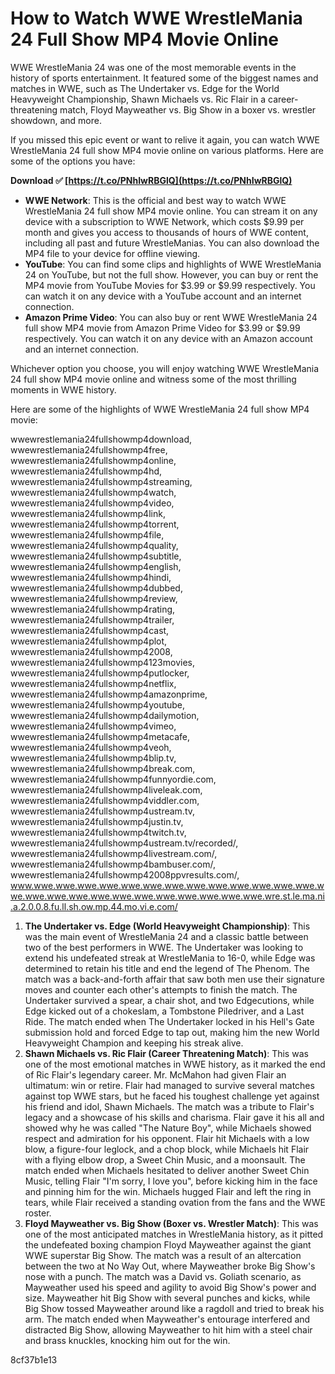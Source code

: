 
 
# How to Watch WWE WrestleMania 24 Full Show MP4 Movie Online
 
WWE WrestleMania 24 was one of the most memorable events in the history of sports entertainment. It featured some of the biggest names and matches in WWE, such as The Undertaker vs. Edge for the World Heavyweight Championship, Shawn Michaels vs. Ric Flair in a career-threatening match, Floyd Mayweather vs. Big Show in a boxer vs. wrestler showdown, and more.
 
If you missed this epic event or want to relive it again, you can watch WWE WrestleMania 24 full show MP4 movie online on various platforms. Here are some of the options you have:
 
**Download ✅ [https://t.co/PNhIwRBGlQ](https://t.co/PNhIwRBGlQ)**


 
- **WWE Network**: This is the official and best way to watch WWE WrestleMania 24 full show MP4 movie online. You can stream it on any device with a subscription to WWE Network, which costs $9.99 per month and gives you access to thousands of hours of WWE content, including all past and future WrestleManias. You can also download the MP4 file to your device for offline viewing.
- **YouTube**: You can find some clips and highlights of WWE WrestleMania 24 on YouTube, but not the full show. However, you can buy or rent the MP4 movie from YouTube Movies for $3.99 or $9.99 respectively. You can watch it on any device with a YouTube account and an internet connection.
- **Amazon Prime Video**: You can also buy or rent WWE WrestleMania 24 full show MP4 movie from Amazon Prime Video for $3.99 or $9.99 respectively. You can watch it on any device with an Amazon account and an internet connection.

Whichever option you choose, you will enjoy watching WWE WrestleMania 24 full show MP4 movie online and witness some of the most thrilling moments in WWE history.
  
Here are some of the highlights of WWE WrestleMania 24 full show MP4 movie:
 
wwewrestlemania24fullshowmp4download,  wwewrestlemania24fullshowmp4free,  wwewrestlemania24fullshowmp4online,  wwewrestlemania24fullshowmp4hd,  wwewrestlemania24fullshowmp4streaming,  wwewrestlemania24fullshowmp4watch,  wwewrestlemania24fullshowmp4video,  wwewrestlemania24fullshowmp4link,  wwewrestlemania24fullshowmp4torrent,  wwewrestlemania24fullshowmp4file,  wwewrestlemania24fullshowmp4quality,  wwewrestlemania24fullshowmp4subtitle,  wwewrestlemania24fullshowmp4english,  wwewrestlemania24fullshowmp4hindi,  wwewrestlemania24fullshowmp4dubbed,  wwewrestlemania24fullshowmp4review,  wwewrestlemania24fullshowmp4rating,  wwewrestlemania24fullshowmp4trailer,  wwewrestlemania24fullshowmp4cast,  wwewrestlemania24fullshowmp4plot,  wwewrestlemania24fullshowmp42008,  wwewrestlemania24fullshowmp4123movies,  wwewrestlemania24fullshowmp4putlocker,  wwewrestlemania24fullshowmp4netflix,  wwewrestlemania24fullshowmp4amazonprime,  wwewrestlemania24fullshowmp4youtube,  wwewrestlemania24fullshowmp4dailymotion,  wwewrestlemania24fullshowmp4vimeo,  wwewrestlemania24fullshowmp4metacafe,  wwewrestlemania24fullshowmp4veoh,  wwewrestlemania24fullshowmp4blip.tv,  wwewrestlemania24fullshowmp4break.com,  wwewrestlemania24fullshowmp4funnyordie.com,  wwewrestlemania24fullshowmp4liveleak.com,  wwewrestlemania24fullshowmp4viddler.com,  wwewrestlemania24fullshowmp4ustream.tv,  wwewrestlemania24fullshowmp4justin.tv,  wwewrestlemania24fullshowmp4twitch.tv,  wwewrestlemania24fullshowmp4ustream.tv/recorded/,  wwewrestlemania24fullshowmp4livestream.com/,  wwewrestlemania24fullshowmp4bambuser.com/,  wwewrestlemania24fullshowmp42008ppvresults.com/,  www.wwe.wwe.wwe.wwe.wwe.wwe.wwe.wwe.wwe.wwe.wwe.wwe.wwe.wwe.wwe.wwe.wwe.wwe.wwe.wwe.wwe.wwe.wwe.wwe.wwe.wre.st.le.ma.ni.a.2.0.0.8.fu.ll.sh.ow.mp.44.mo.vi.e.com/

1. **The Undertaker vs. Edge (World Heavyweight Championship)**: This was the main event of WrestleMania 24 and a classic battle between two of the best performers in WWE. The Undertaker was looking to extend his undefeated streak at WrestleMania to 16-0, while Edge was determined to retain his title and end the legend of The Phenom. The match was a back-and-forth affair that saw both men use their signature moves and counter each other's attempts to finish the match. The Undertaker survived a spear, a chair shot, and two Edgecutions, while Edge kicked out of a chokeslam, a Tombstone Piledriver, and a Last Ride. The match ended when The Undertaker locked in his Hell's Gate submission hold and forced Edge to tap out, making him the new World Heavyweight Champion and keeping his streak alive.
2. **Shawn Michaels vs. Ric Flair (Career Threatening Match)**: This was one of the most emotional matches in WWE history, as it marked the end of Ric Flair's legendary career. Mr. McMahon had given Flair an ultimatum: win or retire. Flair had managed to survive several matches against top WWE stars, but he faced his toughest challenge yet against his friend and idol, Shawn Michaels. The match was a tribute to Flair's legacy and a showcase of his skills and charisma. Flair gave it his all and showed why he was called "The Nature Boy", while Michaels showed respect and admiration for his opponent. Flair hit Michaels with a low blow, a figure-four leglock, and a chop block, while Michaels hit Flair with a flying elbow drop, a Sweet Chin Music, and a moonsault. The match ended when Michaels hesitated to deliver another Sweet Chin Music, telling Flair "I'm sorry, I love you", before kicking him in the face and pinning him for the win. Michaels hugged Flair and left the ring in tears, while Flair received a standing ovation from the fans and the WWE roster.
3. **Floyd Mayweather vs. Big Show (Boxer vs. Wrestler Match)**: This was one of the most anticipated matches in WrestleMania history, as it pitted the undefeated boxing champion Floyd Mayweather against the giant WWE superstar Big Show. The match was a result of an altercation between the two at No Way Out, where Mayweather broke Big Show's nose with a punch. The match was a David vs. Goliath scenario, as Mayweather used his speed and agility to avoid Big Show's power and size. Mayweather hit Big Show with several punches and kicks, while Big Show tossed Mayweather around like a ragdoll and tried to break his arm. The match ended when Mayweather's entourage interfered and distracted Big Show, allowing Mayweather to hit him with a steel chair and brass knuckles, knocking him out for the win.

 8cf37b1e13
 
